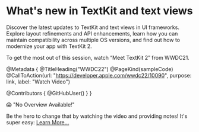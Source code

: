 # What's new in TextKit and text views

Discover the latest updates to TextKit and text views in UI frameworks. Explore layout refinements and API enhancements, learn how you can maintain compatibility across multiple OS versions, and find out how to modernize your app with TextKit 2. 

To get the most out of this session, watch “Meet TextKit 2” from WWDC21.

@Metadata {
   @TitleHeading("WWDC22")
   @PageKind(sampleCode)
   @CallToAction(url: "https://developer.apple.com/wwdc22/10090", purpose: link, label: "Watch Video")

   @Contributors {
      @GitHubUser(<replace this with your GitHub handle>)
   }
}

😱 "No Overview Available!"

Be the hero to change that by watching the video and providing notes! It's super easy:
 [Learn More…](https://wwdcnotes.github.io/WWDCNotes/documentation/wwdcnotes/contributing)
